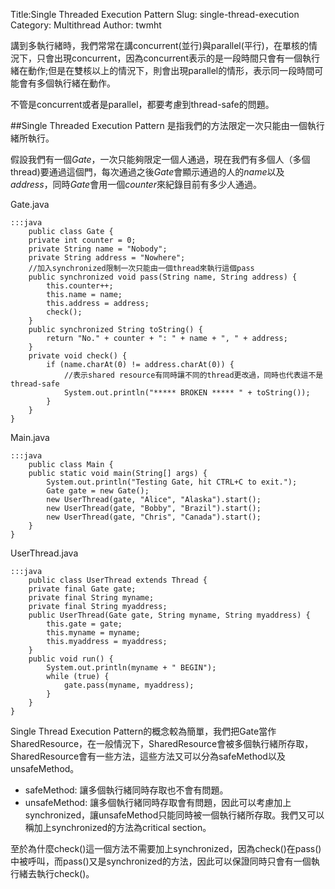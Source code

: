 Title:Single Threaded Execution Pattern
Slug: single-thread-execution
Category: Multithread
Author: twmht

講到多執行緒時，我們常常在講concurrent(並行)與parallel(平行)，在單核的情況下，只會出現concurrent，因為concurrent表示的是一段時間只會有一個執行緒在動作;但是在雙核以上的情況下，則會出現parallel的情形，表示同一段時間可能會有多個執行緒在動作。

不管是concurrent或者是parallel，都要考慮到thread-safe的問題。

##Single Threaded Execution Pattern
是指我們的方法限定一次只能由一個執行緒所執行。 


假設我們有一個*Gate*，一次只能夠限定一個人通過，現在我們有多個人（多個thread)要通過這個門，每次通過之後*Gate*會顯示通過的人的*name*以及*address*，同時*Gate*會用一個*counter*來紀錄目前有多少人通過。

Gate.java

    :::java
        public class Gate {
        private int counter = 0;
        private String name = "Nobody";
        private String address = "Nowhere";
        //加入synchronized限制一次只能由一個thread來執行這個pass
        public synchronized void pass(String name, String address) {
            this.counter++;
            this.name = name;
            this.address = address;
            check();
        }
        public synchronized String toString() {
            return "No." + counter + ": " + name + ", " + address;
        }
        private void check() {
            if (name.charAt(0) != address.charAt(0)) {
                //表示shared resource有同時讓不同的thread更改過，同時也代表這不是thread-safe
                System.out.println("***** BROKEN ***** " + toString());
            }
        }
    }

Main.java

    :::java
        public class Main {
        public static void main(String[] args) {
            System.out.println("Testing Gate, hit CTRL+C to exit.");
            Gate gate = new Gate();
            new UserThread(gate, "Alice", "Alaska").start();
            new UserThread(gate, "Bobby", "Brazil").start();
            new UserThread(gate, "Chris", "Canada").start();
        }
    }

UserThread.java

    :::java
        public class UserThread extends Thread {
        private final Gate gate;
        private final String myname;
        private final String myaddress;
        public UserThread(Gate gate, String myname, String myaddress) {
            this.gate = gate;
            this.myname = myname;
            this.myaddress = myaddress;
        }
        public void run() {
            System.out.println(myname + " BEGIN");
            while (true) {
                gate.pass(myname, myaddress);
            }
        }
    }

Single Thread Execution Pattern的概念較為簡單，我們把Gate當作SharedResource，在一般情況下，SharedResource會被多個執行緒所存取，SharedResource會有一些方法，這些方法又可以分為safeMethod以及unsafeMethod。

* safeMethod: 讓多個執行緒同時存取也不會有問題。
* unsafeMethod: 讓多個執行緒同時存取會有問題，因此可以考慮加上synchronized，讓unsafeMethod只能同時被一個執行緒所存取。我們又可以稱加上synchronized的方法為critical section。

至於為什麼check()這一個方法不需要加上synchronized，因為check()在pass()中被呼叫，而pass()又是synchronized的方法，因此可以保證同時只會有一個執行緒去執行check()。
